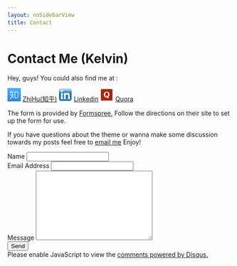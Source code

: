 ```yaml
---
layout: noSidebarView
title: Contact
---
```


<div id="contact">
  <h1 class="pageTitle">Contact Me (Kelvin)</h1>
  <div class="contactContent">
    <p>Hey, guys! You could also find me at :</p>
    <p><img src="/assets/img/zhihuicon.jpg" alt="" width="30" height="30"> <a href="http://zhihu.com/people/kelvin_liang">ZhiHu(知乎)</a><a>    </a><img src="/assets/img/Linkedin.png" alt="" width="30" height="30"> <a href="https://cn.linkedin.com/pub/kelvin-liang/78/42/8ab">Linkedin</a>
    <img src="/assets/img/quoraIcon.png" alt="" width="30" height="30"> <a href="https://www.quora.com/profile/Kelvin-Leung-9">Quora</a></p>
    <p>The form is provided by <a href="http://formspree.io/">Formspree.</a> Follow the directions on their site to set up the form for use.</p>
    <p>If you have questions about the theme or wanna make some discussion towards my posts feel free to <a href="mailto:kelvin_liang@outlook.com">email me</a> Enjoy!</p>
  </div>
  <form action="http://formspree.io/kelvin_liang@outlook.com" method="POST">
    <label for="name">Name</label>
    <input type="text" id="name" name="name" class="full-width"><br>
    <label for="email">Email Address</label>
    <input type="email" id="email" name="_replyto" class="full-width"><br>
    <label for="message">Message</label>
    <textarea name="message" id="message" cols="30" rows="10" class="full-width"></textarea><br>
    <input type="submit" value="Send" class="button">
  </form>

  <div id="disqus_thread"></div>
  <script type="text/javascript">
     /* * * CONFIGURATION VARIABLES * * */
     var disqus_shortname = 'kelvinleong';

     /* * * DON'T EDIT BELOW THIS LINE * * */
     (function() {
         var dsq = document.createElement('script'); dsq.type = 'text/javascript'; dsq.async = true;
         dsq.src = '//' + disqus_shortname + '.disqus.com/embed.js';
         (document.getElementsByTagName('head')[0] || document.getElementsByTagName('body')[0]).appendChild(dsq);
     })();
  </script>
  <noscript>Please enable JavaScript to view the <a href="https://disqus.com/?ref_noscript" rel="nofollow">comments powered by Disqus.</a></noscript>
</div>
